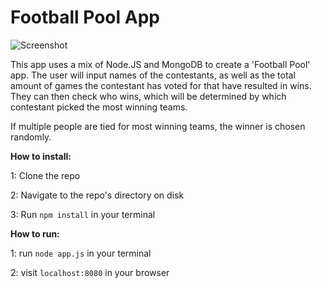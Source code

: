# Football Pool App

![Screenshot](https://snipboard.io/W0Le8d.jpg)

This app uses a mix of Node.JS and MongoDB to create a 'Football Pool' app. The user will input names of the contestants, as well as the
total amount of games the contestant has voted for that have resulted in wins. They can then check who wins, which will be determined
by which contestant picked the most winning teams.

If multiple people are tied for most winning teams, the winner is chosen randomly.

**How to install:**  

1: Clone the repo  

2: Navigate to the repo's directory on disk  

3: Run `npm install` in your terminal  



**How to run:** 

1: run `node app.js` in your terminal  

2: visit `localhost:8080` in your browser  

